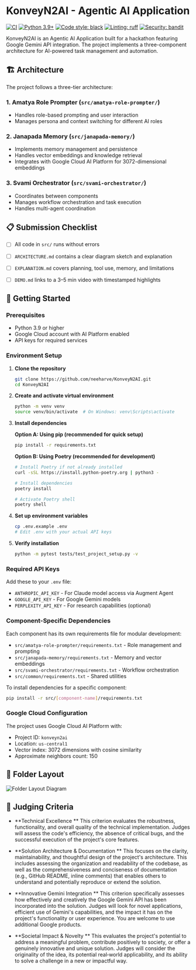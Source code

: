 # KonveyN2AI - Agentic AI Application

[![CI](https://github.com/neeharve/KonveyN2AI/actions/workflows/ci.yml/badge.svg)](https://github.com/neeharve/KonveyN2AI/actions/workflows/ci.yml)
[![Python 3.9+](https://img.shields.io/badge/python-3.9+-blue.svg)](https://www.python.org/downloads/)
[![Code style: black](https://img.shields.io/badge/code%20style-black-000000.svg)](https://github.com/psf/black)
[![Linting: ruff](https://img.shields.io/endpoint?url=https://raw.githubusercontent.com/astral-sh/ruff/main/assets/badge/v2.json)](https://github.com/astral-sh/ruff)
[![Security: bandit](https://img.shields.io/badge/security-bandit-yellow.svg)](https://github.com/PyCQA/bandit)

KonveyN2AI is an Agentic AI Application built for a hackathon featuring Google Gemini API integration. The project implements a three-component architecture for AI-powered task management and automation.

## 🏗️ Architecture

The project follows a three-tier architecture:

### 1. Amatya Role Prompter (`src/amatya-role-prompter/`)
- Handles role-based prompting and user interaction
- Manages persona and context switching for different AI roles

### 2. Janapada Memory (`src/janapada-memory/`)
- Implements memory management and persistence
- Handles vector embeddings and knowledge retrieval
- Integrates with Google Cloud AI Platform for 3072-dimensional embeddings

### 3. Svami Orchestrator (`src/svami-orchestrator/`)
- Coordinates between components
- Manages workflow orchestration and task execution
- Handles multi-agent coordination

## 📋 Submission Checklist

- [ ] All code in `src/` runs without errors
- [ ] `ARCHITECTURE.md` contains a clear diagram sketch and explanation
- [ ] `EXPLANATION.md` covers planning, tool use, memory, and limitations
- [ ] `DEMO.md` links to a 3–5 min video with timestamped highlights


## 🚀 Getting Started

### Prerequisites
- Python 3.9 or higher
- Google Cloud account with AI Platform enabled
- API keys for required services

### Environment Setup

1. **Clone the repository**
   ```bash
   git clone https://github.com/neeharve/KonveyN2AI.git
   cd KonveyN2AI
   ```

2. **Create and activate virtual environment**
   ```bash
   python -m venv venv
   source venv/bin/activate  # On Windows: venv\Scripts\activate
   ```

3. **Install dependencies**

   **Option A: Using pip (recommended for quick setup)**
   ```bash
   pip install -r requirements.txt
   ```

   **Option B: Using Poetry (recommended for development)**
   ```bash
   # Install Poetry if not already installed
   curl -sSL https://install.python-poetry.org | python3 -

   # Install dependencies
   poetry install

   # Activate Poetry shell
   poetry shell
   ```

4. **Set up environment variables**
   ```bash
   cp .env.example .env
   # Edit .env with your actual API keys
   ```

5. **Verify installation**
   ```bash
   python -m pytest tests/test_project_setup.py -v
   ```

### Required API Keys

Add these to your `.env` file:
- `ANTHROPIC_API_KEY` - For Claude model access via Augment Agent
- `GOOGLE_API_KEY` - For Google Gemini models
- `PERPLEXITY_API_KEY` - For research capabilities (optional)

### Component-Specific Dependencies

Each component has its own requirements file for modular development:

- `src/amatya-role-prompter/requirements.txt` - Role management and prompting
- `src/janapada-memory/requirements.txt` - Memory and vector embeddings
- `src/svami-orchestrator/requirements.txt` - Workflow orchestration
- `src/common/requirements.txt` - Shared utilities

To install dependencies for a specific component:
```bash
pip install -r src/[component-name]/requirements.txt
```

### Google Cloud Configuration

The project uses Google Cloud AI Platform with:
- Project ID: `konveyn2ai`
- Location: `us-central1`
- Vector index: 3072 dimensions with cosine similarity
- Approximate neighbors count: 150


## 📂 Folder Layout

![Folder Layout Diagram](images/folder-githb.png)



## 🏅 Judging Criteria

- **Technical Excellence **
  This criterion evaluates the robustness, functionality, and overall quality of the technical implementation. Judges will assess the code's efficiency, the absence of critical bugs, and the successful execution of the project's core features.

- **Solution Architecture & Documentation **
  This focuses on the clarity, maintainability, and thoughtful design of the project's architecture. This includes assessing the organization and readability of the codebase, as well as the comprehensiveness and conciseness of documentation (e.g., GitHub README, inline comments) that enables others to understand and potentially reproduce or extend the solution.

- **Innovative Gemini Integration **
  This criterion specifically assesses how effectively and creatively the Google Gemini API has been incorporated into the solution. Judges will look for novel applications, efficient use of Gemini's capabilities, and the impact it has on the project's functionality or user experience. You are welcome to use additional Google products.

- **Societal Impact & Novelty **
  This evaluates the project's potential to address a meaningful problem, contribute positively to society, or offer a genuinely innovative and unique solution. Judges will consider the originality of the idea, its potential real‑world applicability, and its ability to solve a challenge in a new or impactful way.

